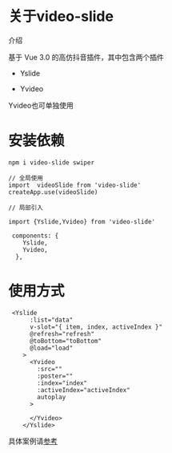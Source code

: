 # 关于video-slide



介绍

基于 Vue 3.0 的高仿抖音插件，其中包含两个插件

* Yslide

* Yvideo

Yvideo也可单独使用

# 安装依赖

```
npm i video-slide swiper

// 全局使用
import  videoSlide from 'video-slide'
createApp.use(videoSlide)

// 局部引入

import {Yslide,Yvideo} from 'video-slide'

 components: {
    Yslide,
    Yvideo,
  },
```

# 使用方式

```
 <Yslide
      :list="data"
      v-slot="{ item, index, activeIndex }"
      @refresh="refresh"
      @toBottom="toBottom"
      @load="load"
    >
      <Yvideo
        :src=""
        :poster=""
        :index="index"
        :activeIndex="activeIndex"
        autoplay
      >
        
      </Yvideo>
    </Yslide>
```
具体案例请[参考](https://github.com/yixinagqingyuan/video-slide/blob/master/src/App1.vue)